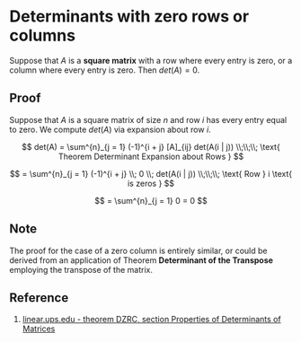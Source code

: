# Determinants with zero rows or columns

Suppose that $A$ is a **square matrix** with a row where every entry is zero, or a column where every entry is zero. Then $det(A) = 0$.

## Proof

Suppose that $A$ is a square matrix of size $n$ and row $i$ has every entry equal to zero. We compute $det(A)$ via expansion about row $i$.

$$
det(A) = \sum^{n}_{j = 1} (-1)^{i + j} [A]_{ij} det(A(i | j))
\\;\\;\\;
\text{ Theorem Determinant Expansion about Rows }
$$

$$
= \sum^{n}_{j = 1} (-1)^{i + j} \\; 0 \\; det(A(i | j))
\\;\\;\\;
\text{ Row } i \text{ is zeros }
$$

$$
= \sum^{n}_{j = 1} 0 = 0
$$

## Note

The proof for the case of a zero column is entirely similar, or could be derived from an application of Theorem **Determinant of the Transpose** employing the transpose of the matrix.

## Reference

1. [linear.ups.edu - theorem DZRC, section Properties of Determinants of Matrices](http://linear.ups.edu/html/section-PDM.html)